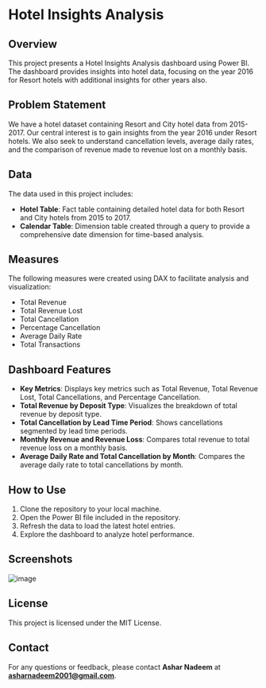 # Hotel Insights Analysis

## Overview
This project presents a Hotel Insights Analysis dashboard using Power BI. The dashboard provides insights into hotel data, focusing on the year 2016 for Resort hotels with additional insights for other years also.


## Problem Statement
We have a hotel dataset containing Resort and City hotel data from 2015-2017. Our central interest is to gain insights from the year 2016 under Resort hotels. We also seek to understand cancellation levels, average daily rates, and the comparison of revenue made to revenue lost on a monthly basis.

## Data
The data used in this project includes:
- **Hotel Table**: Fact table containing detailed hotel data for both Resort and City hotels from 2015 to 2017.
- **Calendar Table**: Dimension table created through a query to provide a comprehensive date dimension for time-based analysis.


## Measures
The following measures were created using DAX to facilitate analysis and visualization:
- Total Revenue
- Total Revenue Lost
- Total Cancellation
- Percentage Cancellation
- Average Daily Rate
- Total Transactions

## Dashboard Features
- **Key Metrics**: Displays key metrics such as Total Revenue, Total Revenue Lost, Total Cancellations, and Percentage Cancellation.
- **Total Revenue by Deposit Type**: Visualizes the breakdown of total revenue by deposit type.
- **Total Cancellation by Lead Time Period**: Shows cancellations segmented by lead time periods.
- **Monthly Revenue and Revenue Loss**: Compares total revenue to total revenue loss on a monthly basis.
- **Average Daily Rate and Total Cancellation by Month**: Compares the average daily rate to total cancellations by month.

## How to Use
1. Clone the repository to your local machine.
2. Open the Power BI file included in the repository.
3. Refresh the data to load the latest hotel entries.
4. Explore the dashboard to analyze hotel performance.

## Screenshots
![image](https://github.com/user-attachments/assets/0f1e1480-c009-4532-ad9f-6f80b38f6bb4)


## License
This project is licensed under the MIT License.


## Contact
For any questions or feedback, please contact **Ashar Nadeem** at **asharnadeem2001@gmail.com**.
